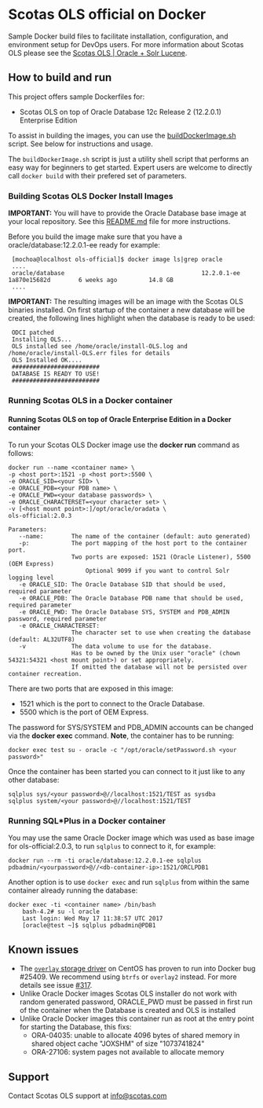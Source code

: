 Scotas OLS official on Docker
===============
Sample Docker build files to facilitate installation, configuration, and environment setup for DevOps users. For more information about Scotas OLS please see the 
[Scotas OLS | Oracle + Solr Lucene](http://www.scotas.com/products).

## How to build and run
This project offers sample Dockerfiles for:
 * Scotas OLS on top of Oracle Database 12c Release 2 (12.2.0.1) Enterprise Edition

To assist in building the images, you can use the [buildDockerImage.sh](buildDockerImage.sh) script. See below for instructions and usage.

The `buildDockerImage.sh` script is just a utility shell script that performs an easy way for beginners to get started. Expert users are welcome to
directly call `docker build` with their prefered set of parameters.

### Building Scotas OLS Docker Install Images
**IMPORTANT:** You will have to provide the Oracle Database base image at your local repository.
See this [README.md](https://github.com/oracle/docker-images/blob/master/OracleDatabase/README.md) file for more instructions.

Before you build the image make sure that you have a oracle/database:12.2.0.1-ee ready for example:


     [mochoa@localhost ols-official]$ docker image ls|grep oracle
     ....
     oracle/database                                       12.2.0.1-ee              1a870e15682d        6 weeks ago         14.8 GB
     ....

**IMPORTANT:** The resulting images will be an image with the Scotas OLS binaries installed. On first startup of the container a new database will be created,
the following lines highlight when the database is ready to be used:

     ODCI patched
     Installing OLS...
     OLS installed see /home/oracle/install-OLS.log and /home/oracle/install-OLS.err files for details
     OLS Installed OK....
     #########################
     DATABASE IS READY TO USE!
     #########################

### Running Scotas OLS in a Docker container

#### Running Scotas OLS on top of Oracle Enterprise Edition in a Docker container
To run your Scotas OLS Docker image use the **docker run** command as follows:

	docker run --name <container name> \
	-p <host port>:1521 -p <host port>:5500 \
	-e ORACLE_SID=<your SID> \
	-e ORACLE_PDB=<your PDB name> \
	-e ORACLE_PWD=<your database passwords> \
	-e ORACLE_CHARACTERSET=<your character set> \
	-v [<host mount point>:]/opt/oracle/oradata \
	ols-official:2.0.3
	
	Parameters:
	   --name:        The name of the container (default: auto generated)
	   -p:            The port mapping of the host port to the container port. 
	                  Two ports are exposed: 1521 (Oracle Listener), 5500 (OEM Express)
                          Optional 9099 if you want to control Solr logging level
	   -e ORACLE_SID: The Oracle Database SID that should be used, required parameter
	   -e ORACLE_PDB: The Oracle Database PDB name that should be used, required parameter
	   -e ORACLE_PWD: The Oracle Database SYS, SYSTEM and PDB_ADMIN password, required parameter
	   -e ORACLE_CHARACTERSET:
	                  The character set to use when creating the database (default: AL32UTF8)
	   -v             The data volume to use for the database.
	                  Has to be owned by the Unix user "oracle" (chown 54321:54321 <host mount point>) or set appropriately.
	                  If omitted the database will not be persisted over container recreation.

There are two ports that are exposed in this image:
* 1521 which is the port to connect to the Oracle Database.
* 5500 which is the port of OEM Express.

The password for SYS/SYSTEM and PDB_ADMIN accounts can be changed via the **docker exec** command. **Note**, the container has to be running:

	docker exec test su - oracle -c "/opt/oracle/setPassword.sh <your password>"

Once the container has been started you can connect to it just like to any other database:

	sqlplus sys/<your password>@//localhost:1521/TEST as sysdba
	sqlplus system/<your password>@//localhost:1521/TEST

### Running SQL*Plus in a Docker container
You may use the same Oracle Docker image which was used as base image for ols-official:2.0.3, to run `sqlplus` to connect to it, for example:

	docker run --rm -ti oracle/database:12.2.0.1-ee sqlplus pdbadmin/<yourpassword>@//<db-container-ip>:1521/ORCLPDB1

Another option is to use `docker exec` and run `sqlplus` from within the same container already running the database:

	docker exec -ti <container name> /bin/bash
        bash-4.2# su -l oracle
        Last login: Wed May 17 11:38:57 UTC 2017
        [oracle@test ~]$ sqlplus pdbadmin@PDB1

## Known issues
* The [`overlay` storage driver](https://docs.docker.com/engine/userguide/storagedriver/selectadriver/) on CentOS has proven to run into Docker bug #25409. We recommend 
using `btrfs` or `overlay2` instead. For more details see issue [#317](https://github.com/oracle/docker-images/issues/317).
* Unlike Oracle Docker images Scotas OLS installer do not work with random generated password, ORACLE_PWD must be passed in first run of the container
when the Database is created and OLS is installed
* Unlike Oracle Docker images this container run as root at the entry point for starting the Database, this fixs:
  - ORA-04035: unable to allocate 4096 bytes of shared memory in shared object cache "JOXSHM" of size "1073741824"
  - ORA-27106: system pages not available to allocate memory

## Support
Contact Scotas OLS support at [info@scotas.com](mailto:info@scotas.com)

